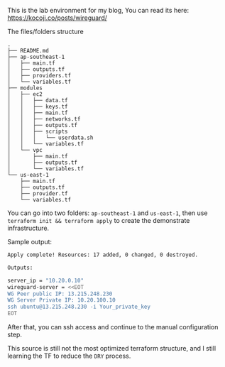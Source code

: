 This is the lab environment for my blog,
You can read its here: https://kocoji.co/posts/wireguard/

The files/folders structure
```  
.
├── README.md
├── ap-southeast-1
│   ├── main.tf
│   ├── outputs.tf
│   ├── providers.tf
│   └── variables.tf
├── modules
│   ├── ec2
│   │   ├── data.tf
│   │   ├── keys.tf
│   │   ├── main.tf
│   │   ├── networks.tf
│   │   ├── outputs.tf
│   │   ├── scripts
│   │   │   └── userdata.sh
│   │   └── variables.tf
│   └── vpc
│       ├── main.tf
│       ├── outputs.tf
│       └── variables.tf
└── us-east-1
    ├── main.tf
    ├── outputs.tf
    ├── provider.tf
    └── variables.tf
```


You can go into two folders: `ap-southeast-1` and `us-east-1`, then use `terraform init && terraform apply` to create the demonstrate infrastructure.

Sample output:
``` bash
Apply complete! Resources: 17 added, 0 changed, 0 destroyed.

Outputs:

server_ip = "10.20.0.10"
wireguard-server = <<EOT
WG Peer public IP: 13.215.248.230
WG Server Private IP: 10.20.100.10
ssh ubuntu@13.215.248.230 -i Your_private_key
EOT
```
After that, you can ssh access and continue to the manual configuration step.


This source is still not the most optimized terraform structure, and I still learning the TF to reduce the `DRY` process.


